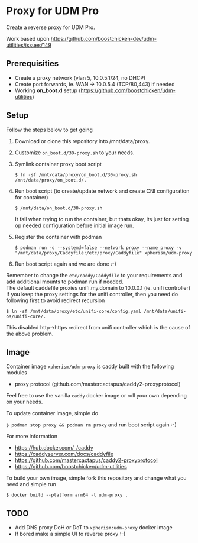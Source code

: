 # Proxy for UDM Pro

Create a reverse proxy for UDM Pro.

Work based upon https://github.com/boostchicken-dev/udm-utilities/issues/149

## Prerequisities
- Create a proxy network (vlan 5, 10.0.5.1/24, no DHCP)
- Create port forwards, ie. WAN -> 10.0.5.4 (TCP/80,443) if needed
- Working **on_boot.d** setup (https://github.com/boostchicken/udm-utilities)

## Setup

Follow the steps below to get going

1. Download or clone this repository into /mnt/data/proxy.
2. Customize `on_boot.d/30-proxy.sh` to your needs.
3. Symlink container proxy boot script

    `$ ln -sf /mnt/data/proxy/on_boot.d/30-proxy.sh /mnt/data/proxy/on_boot.d/.`

4. Run boot script (to create/update network and create CNI configuration for container)

    `$ /mnt/data/on_boot.d/30-proxy.sh`

    It fail when trying to run the container, but thats okay, its just for setting op needed configuration before initial image run.

5. Register the container with podman

    `$ podman run -d --systemd=false --network proxy --name proxy -v "/mnt/data/proxy/Caddyfile:/etc/proxy/Caddyfile" xpherism/udm-proxy`

6. Run boot script again and we are done :-)

Remember to change the `etc/caddy/Caddyfile` to your requirements and add additional mounts to podman run if needed.<br>
The default caddefile proxies unifi.my.domain to 10.0.0.1 (ie. unifi controller)
If you keep the proxy settings for the unifi controller, then you need do following first to avoid redirect recursion

`$ ln -sf /mnt/data/proxy/etc/unifi-core/config.yaml /mnt/data/unifi-os/unifi-core/.`

This disabled http->https redirect from unifi controller which is the cause of the above problem.

## Image

Container image `xpherism/udm-proxy` is caddy built with the following modules
- proxy protocol (github.com/mastercactapus/caddy2-proxyprotocol)

Feel free to use the vanilla `caddy` docker image or roll your own depending on your needs.

To update container image, simple do

`$ podman stop proxy && podman rm proxy` and run boot script again :-)

For more information
- https://hub.docker.com/_/caddy
- https://caddyserver.com/docs/caddyfile
- https://github.com/mastercactapus/caddy2-proxyprotocol
- https://github.com/boostchicken/udm-utilities

To build your own image, simple fork this repository and change what you need and simple run

 `$ docker build --platform arm64 -t udm-proxy .`

## TODO
- Add DNS proxy DoH or DoT to `xpherism:udm-proxy` docker image
- If bored make a simple UI to reverse proxy :-)
